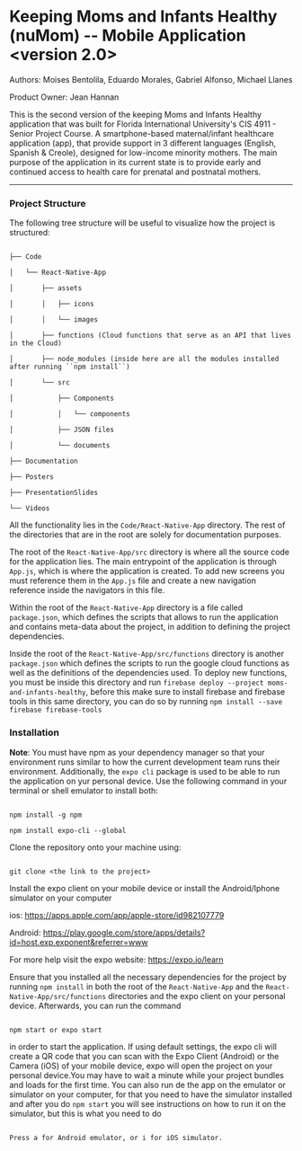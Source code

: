 # Keeping Moms and Infants Healthy (nuMom) -- Mobile Application <version 2.0>

Authors: Moises Bentolila, Eduardo Morales, Gabriel Alfonso, Michael Llanes

Product Owner: Jean Hannan

This is the second version of the keeping Moms and Infants Healthy application that was built for Florida International University's CIS 4911 - Senior Project Course. A smartphone-based maternal/infant healthcare application (app), that provide support in 3 different languages (English, Spanish & Creole), designed for low-income minority mothers. The main purpose of the application in its current state is to provide early and continued access to health care for prenatal and postnatal mothers.



-------

### Project Structure

The following tree structure will be useful to visualize how the project is structured:



```

├── Code

│   └── React-Native-App

│       ├── assets

│       │   ├── icons

│       │   └── images

│       ├── functions (Cloud functions that serve as an API that lives in the Cloud)

│       ├── node_modules (inside here are all the modules installed after running ``npm install``)

│       └── src

│           ├── Components

│           │   └── components

│           ├── JSON files

│           └── documents

├── Documentation

├── Posters

├── PresentationSlides

└── Videos

```



All the functionality lies in the ```Code/React-Native-App``` directory. The rest of the directories that are in the root are solely for documentation purposes.



The root of the ```React-Native-App/src``` directory is where all the source code for the application lies. The main entrypoint of the application is through ```App.js```, which is where the application is created. To add new screens you must reference them in the ```App.js``` file and create a new navigation reference inside the navigators in this file.



Within the root of the ```React-Native-App``` directory is a file called ```package.json```, which defines the scripts that allows to run the application and contains meta-data about the project, in addition to defining the project dependencies.



Inside the root of the ```React-Native-App/src/functions``` directory is another ```package.json``` which defines the scripts to run the google cloud functions as well as the definitions of the dependencies used. To deploy new functions, you must be inside this directory and run ```firebase deploy --project moms-and-infants-healthy```, before this make sure to install firebase and firebase tools in this same directory, you can do so by running ```npm install --save firebase firebase-tools```





### Installation

**Note**: You must have npm as your dependency manager so that your environment runs similar to how the current development team runs their environment. Additionally, the ```expo cli``` package is used to be able to run the application on yur personal device. Use the following command in your terminal or shell emulator to install both:

```

npm install -g npm

npm install expo-cli --global

```



Clone the repository onto your machine using:

```

git clone <the link to the project>

```



Install the expo client on your mobile device or install the Android/Iphone simulator on your computer

ios: https://apps.apple.com/app/apple-store/id982107779

Android: https://play.google.com/store/apps/details?id=host.exp.exponent&referrer=www

For more help visit the expo website: https://expo.io/learn



Ensure that you installed all the necessary dependencies for the project by running ```npm install``` in both the root of the ```React-Native-App``` and the ```React-Native-App/src/functions``` directories and the expo client on your personal device. Afterwards, you can run the command

```

npm start or expo start

```

in order to start the application. If using default settings, the expo cli will create a QR code that you can scan with the Expo Client  (Android) or the Camera (iOS) of your mobile device, expo will open the project on your personal device.You may have to wait a minute while your project bundles and loads for the first time. You can also run de the app on the emulator or simulator on your computer, for that you need to have the simulator installed and after you do ```npm start``` you will see instructions on how to run it on the simulator, but this is what you need to do

```

Press a for Android emulator, or i for iOS simulator.

```




